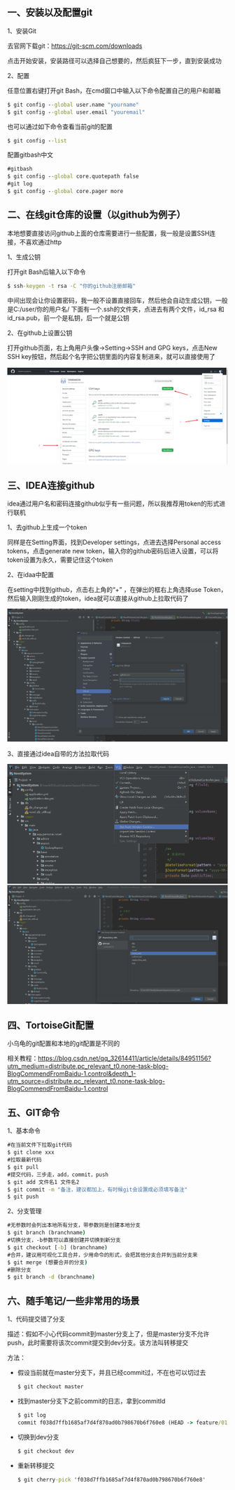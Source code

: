 ## 一、安装以及配置git

1、安装Git

去官网下载git：https://git-scm.com/downloads

点击开始安装，安装路径可以选择自己想要的，然后疯狂下一步，直到安装成功

2、配置

任意位置右键打开git Bash，在cmd窗口中输入以下命令配置自己的用户和邮箱

```bat
$ git config --global user.name "yourname"
$ git config --global user.email "youremail"
```

也可以通过如下命令查看当前git的配置

```bat
$ git config --list
```

配置gitbash中文

```bat
#gitbash
$ git config --global core.quotepath false
#git log
$ git config --global core.pager more
```

## 二、在线git仓库的设置（以github为例子）

本地想要直接访问github上面的仓库需要进行一些配置，我一般是设置SSH连接，不喜欢通过http

1、生成公钥

打开git Bash后输入以下命令

```bat
$ ssh-keygen -t rsa -C "你的github注册邮箱"
```

中间出现会让你设置密码，我一般不设置直接回车，然后他会自动生成公钥，一般是C:/user/你的用户名/ 下面有一个.ssh的文件夹，点进去有两个文件，id_rsa 和 id_rsa.pub，前一个是私钥，后一个就是公钥

2、在github上设置公钥

打开github页面，右上角用户头像->Setting->SSH and GPG keys，点击New SSH key按钮，然后起个名字把公钥里面的内容复制进来，就可以直接使用了

![githubSetSSH](img/Git/githubSetSSH-16387089684721.png)



## 三、IDEA连接github

idea通过用户名和密码连接github似乎有一些问题，所以我推荐用token的形式进行联机

1、去github上生成一个token

同样是在Setting界面，找到Developer settings，点进去选择Personal access tokens，点击generate new token，输入你的github密码后进入设置，可以将token设置为永久，需要记住这个token

2、在idaa中配置

在setting中找到github，点击右上角的“+” ，在弹出的框右上角选择use Token，然后输入刚刚生成的token，idea就可以直接从github上拉取代码了

<img src="img/Git/ideaGitHubSet.png" alt="ideaGitHubSet" style="zoom:67%;" /> 

3、直接通过idea自带的方法拉取代码

<img src="img/Git/ideaGithubClone1.png" alt="ideaGithubClone1" style="zoom: 67%;" />

<img src="img/Git/ideaGithubClone2.png" alt="ideaGithubClone2" style="zoom: 50%;" />

## 四、TortoiseGit配置

小乌龟的git配置和本地的git配置是不同的

相关教程：https://blog.csdn.net/qq_32614411/article/details/84951156?utm_medium=distribute.pc_relevant_t0.none-task-blog-BlogCommendFromBaidu-1.control&depth_1-utm_source=distribute.pc_relevant_t0.none-task-blog-BlogCommendFromBaidu-1.control

## 五、GIT命令

1、基本命令

```bat
#在当前文件下拉取git代码
$ git clone xxx
#拉取最新代码
$ git pull
#提交代码，三步走，add，commit，push
$ git add 文件名1 文件名2
$ git commit -m "备注，建议都加上，有时候git会设置成必须填写备注"
$ git push
```

2、分支管理

```bat
#无参数时会列出本地所有分支，带参数则是创建本地分支
$ git branch (branchname)
#切换分支，-b参数可以直接创建并切换到新分支
$ git checkout [-b] (branchname)
#合并，建议用可视化工具合并，少用命令的形式，会把其他分支合并到当前分支来
$ git merge (想要合并的分支)
#删除分支
$ git branch -d (branchname)
```

## 六、随手笔记/一些非常用的场景

1、代码提交错了分支

描述：假如不小心代码commit到master分支上了，但是master分支不允许push，此时需要将该次commit提交到dev分支。该方法叫转移提交

方法：

- 假设当前就在master分支下，并且已经commit过，不在也可以切过去

  ```cmd
  $ git checkout master
  ```

- 找到master分支下之前commit的日志，拿到commitId

  ```cmd
  $ git log
  commit f038d7ffb1685af7d4f870ad0b798670b6f760e8 (HEAD -> feature/0113_update)
  ```

- 切换到dev分支

  ```cmd
  $ git checkout dev
  ```

- 重新转移提交

  ```cmd
  $ git cherry-pick 'f038d7ffb1685af7d4f870ad0b798670b6f760e8'
  ```